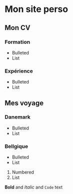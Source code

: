 # Mon site perso
## Mon CV
### Formation
- Bulleted
- List

### Expérience
- Bulleted
- List

## Mes voyage
### Danemark
- Bulleted
- List

### Bellgique

- Bulleted
- List

1. Numbered
2. List

**Bold** and _Italic_ and `Code` text

<!-- [Link](url) and ![Image](src) -->
